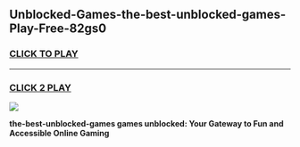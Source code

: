 
## Unblocked-Games-the-best-unblocked-games-Play-Free-82gs0
<h3>
<a href="https://premium76.site?title=the-best-unblocked-games&ref=22A">CLICK TO PLAY</a></h3>
<hr>

<h3>
<a href="https://premium76.site?title=the-best-unblocked-games&ref=22A">CLICK 2 PLAY</a>
  
</h3>

<a href="https://premium76.site?title=the-best-unblocked-games&ref=22A"><img src="https://clearcache.store/games.png"></a>


**the-best-unblocked-games games unblocked: Your Gateway to Fun and Accessible Online Gaming**
